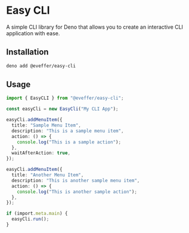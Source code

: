 # Easy CLI

A simple CLI library for Deno that allows you to create an interactive CLI
application with ease.

## Installation

```bash
deno add @eveffer/easy-cli
```

## Usage

```typescript
import { EasyCLI } from "@eveffer/easy-cli";

const easyCli = new EasyCli("My CLI App");

easyCli.addMenuItem({
  title: "Sample Menu Item",
  description: "This is a sample menu item",
  action: () => {
    console.log("This is a sample action");
  },
  waitAfterAction: true,
});

easyCli.addMenuItem({
  title: "Another Menu Item",
  description: "This is another sample menu item",
  action: () => {
    console.log("This is another sample action");
  },
});

if (import.meta.main) {
  easyCli.run();
}
```
